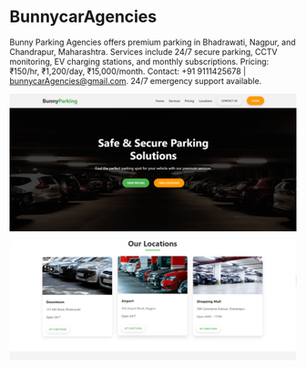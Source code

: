 # BunnycarAgencies
 Bunny Parking Agencies offers premium parking in Bhadrawati, Nagpur, and Chandrapur, Maharashtra. Services include 24/7 secure parking, CCTV monitoring, EV charging stations, and monthly subscriptions. Pricing: ₹150/hr, ₹1,200/day, ₹15,000/month. Contact: +91 9111425678 | bunnycarAgencies@gmail.com. 24/7 emergency support available.


![img alt](https://github.com/codsahil/BunnycarAgenciesBH/blob/main/Screenshot%202025-03-19%20124834.png?raw=true)

![img alt](https://github.com/codsahil/BunnycarAgenciesBH/blob/main/Screenshot%202025-03-19%20124947.png?raw=true)
